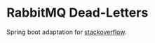 # RabbitMQ Dead-Letters
Spring boot adaptation for [stackoverflow](https://stackoverflow.com/questions/4444208/delayed-message-in-rabbitmq/14844559#14844559).

